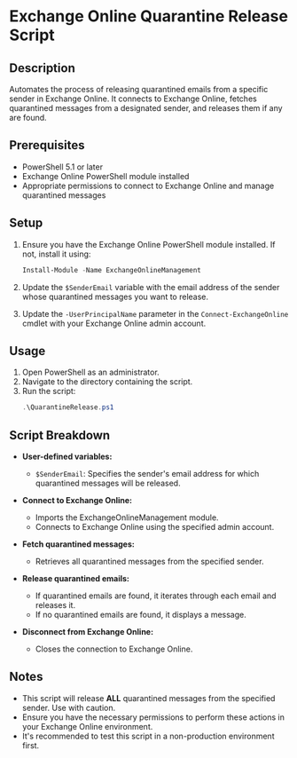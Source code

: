 # Exchange Online Quarantine Release Script

## Description

Automates the process of releasing quarantined emails from a specific sender in Exchange Online. It connects to Exchange Online, fetches quarantined messages from a designated sender, and releases them if any are found.

## Prerequisites

- PowerShell 5.1 or later
- Exchange Online PowerShell module installed
- Appropriate permissions to connect to Exchange Online and manage quarantined messages

## Setup

1. Ensure you have the Exchange Online PowerShell module installed. If not, install it using:
   ```powershell
   Install-Module -Name ExchangeOnlineManagement
   ```

2. Update the `$SenderEmail` variable with the email address of the sender whose quarantined messages you want to release.

3. Update the `-UserPrincipalName` parameter in the `Connect-ExchangeOnline` cmdlet with your Exchange Online admin account.

## Usage

1. Open PowerShell as an administrator.
2. Navigate to the directory containing the script.
3. Run the script:
   ```powershell
   .\QuarantineRelease.ps1
   ```

## Script Breakdown

- **User-defined variables:**
  - `$SenderEmail`: Specifies the sender's email address for which quarantined messages will be released.

- **Connect to Exchange Online:**
  - Imports the ExchangeOnlineManagement module.
  - Connects to Exchange Online using the specified admin account.

- **Fetch quarantined messages:**
  - Retrieves all quarantined messages from the specified sender.

- **Release quarantined emails:**
  - If quarantined emails are found, it iterates through each email and releases it.
  - If no quarantined emails are found, it displays a message.

- **Disconnect from Exchange Online:**
  - Closes the connection to Exchange Online.

## Notes

- This script will release **ALL** quarantined messages from the specified sender. Use with caution.
- Ensure you have the necessary permissions to perform these actions in your Exchange Online environment.
- It's recommended to test this script in a non-production environment first.
